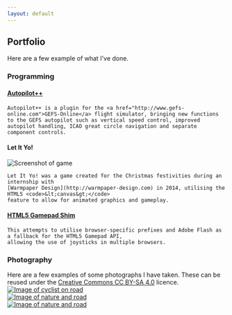 ```yaml
---
layout: default
---
```


## Portfolio

Here are a few example of what I've done.

<h3>Programming</h3>
<div class="row marketing">
  <div class="col-lg-6">
    <h4><a href="https://github.com/Qantas94Heavy/autopilot-pp">Autopilot++</a></h4>

    Autopilot++ is a plugin for the <a href="http://www.gefs-online.com">GEFS-Online</a> flight simulator, bringing new functions
    to the GEFS autopilot such as vertical speed control, improved autopilot handling, ICAO great circle navigation and separate
    component controls.
  </div>

  <div class="col-lg-6">
    <h4>Let It Yo!</h4>
    <img src="{{ site.baseurl }}/img/let-it-yo.png" alt="Screenshot of game" class="img-responsive">

    Let It Yo! was a game created for the Christmas festivities during an internship with
    [Warmpaper Design](http://warmpaper-design.com) in 2014, utilising the HTML5 <code>&lt;canvas&gt;</code>
    feature to allow for animated graphics and gameplay.
  </div>

  <div class="col-lg-6">
    <h4><a href="https://github.com/Qantas94Heavy/gamepad-shim">HTML5 Gamepad Shim</a></h4>

    This attempts to utilise browser-specific prefixes and Adobe Flash as a fallback for the HTML5 Gamepad API,
    allowing the use of joysticks in multiple browsers.
  </div>
</div>

<h3>Photography</h3>
<div class="row marketing">
  Here are a few examples of some photographs I have taken. These can be reused under the
  <a href="https://creativecommons.org/licenses/by-sa/4.0/">Creative Commons CC BY-SA 4.0</a>
  licence.

  <div class="col-lg-6">
    <a href="{{ site.baseurl }}/img/img1.jpeg">
      <img src="{{ site.baseurl }}/img/img1-preview.jpeg"
           alt="Image of cyclist on road" class="img-responsive">
    </a>
  </div>

  <div class="col-lg-6">
    <a href="{{ site.baseurl }}/img/img2.jpeg">
      <img src="{{ site.baseurl }}/img/img2-preview.jpeg"
           alt="Image of nature and road" class="img-responsive">
    </a>
  </div>

  <div class="col-lg-6">
    <a href="{{ site.baseurl }}/img/img3.jpeg">
      <img src="{{ site.baseurl }}/img/img3-preview.jpeg"
           alt="Image of nature and road" class="img-responsive">
    </a>
  </div>
</div>
